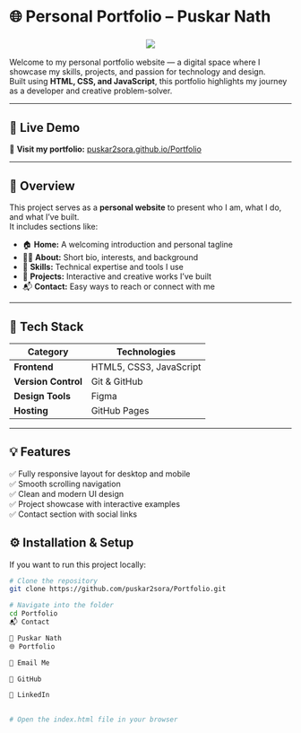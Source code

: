# 🌐 Personal Portfolio – Puskar Nath
<h3 align="center"> 
  <img src="https://readme-typing-svg.herokuapp.com?font=JetBrains+Mono&weight=1200&size=28&duration=1000&color=39FF14&pause=500&center=true&vCenter=true&width=500&lines=I+can+be+anything,+just+imagine" />
</h3>

Welcome to my personal portfolio website — a digital space where I showcase my skills, projects, and passion for technology and design.  
Built using **HTML, CSS, and JavaScript**, this portfolio highlights my journey as a developer and creative problem-solver.

---

## 🚀 Live Demo

🎯 **Visit my portfolio:** [puskar2sora.github.io/Portfolio](https://puskar2sora.github.io/Portfolio/)

---

## 📖 Overview

This project serves as a **personal website** to present who I am, what I do, and what I’ve built.  
It includes sections like:

- 🏠 **Home:** A welcoming introduction and personal tagline  
- 👨‍💻 **About:** Short bio, interests, and background  
- 🧠 **Skills:** Technical expertise and tools I use  
- 🧩 **Projects:** Interactive and creative works I’ve built  
- 📬 **Contact:** Easy ways to reach or connect with me  

---

## 🧰 Tech Stack

| Category | Technologies |
|-----------|--------------|
| **Frontend** | HTML5, CSS3, JavaScript |
| **Version Control** | Git & GitHub |
| **Design Tools** | Figma |
| **Hosting** | GitHub Pages |

---

## 💡 Features

✅ Fully responsive layout for desktop and mobile  
✅ Smooth scrolling navigation  
✅ Clean and modern UI design  
✅ Project showcase with interactive examples  
✅ Contact section with social links  

## ⚙️ Installation & Setup

If you want to run this project locally:

```bash
# Clone the repository
git clone https://github.com/puskar2sora/Portfolio.git

# Navigate into the folder
cd Portfolio
📬 Contact

💼 Puskar Nath
🌐 Portfolio

📧 Email Me

🐙 GitHub

🔗 LinkedIn
 

# Open the index.html file in your browser
